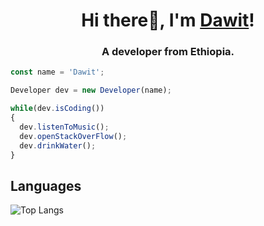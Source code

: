 
<h1 align="center">Hi there👋, I'm <a href="https://dawit-sh.github.io/">Dawit</a>!</h1>
<h3 align="center">A developer from Ethiopia.</h3>


```js
const name = 'Dawit';

Developer dev = new Developer(name);

while(dev.isCoding())
{
  dev.listenToMusic();
  dev.openStackOverFlow();
  dev.drinkWater();
}
```

## Languages

![Top Langs](https://github-readme-stats.vercel.app/api/top-langs/?username=Dawit-Sh&layout=compact)




